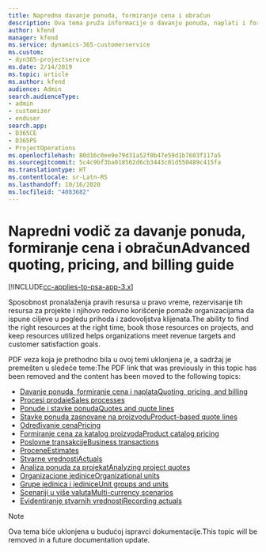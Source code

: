 ```yaml
---
title: Napredno davanje ponuda, formiranje cena i obračun
description: Ova tema pruža informacije o davanju ponuda, naplati i formiranju cena u rešenju Project Service Automation.
author: kfend
manager: kfend
ms.service: dynamics-365-customerservice
ms.custom:
- dyn365-projectservice
ms.date: 2/14/2019
ms.topic: article
ms.author: kfend
audience: Admin
search.audienceType:
- admin
- customizer
- enduser
search.app:
- D365CE
- D365PS
- ProjectOperations
ms.openlocfilehash: 80d16c0ee9e79d31a52f0b47e59d1b7603f117a5
ms.sourcegitcommit: 5c4c9bf3ba018562d6cb3443c01d550489c415fa
ms.translationtype: HT
ms.contentlocale: sr-Latn-RS
ms.lasthandoff: 10/16/2020
ms.locfileid: "4083682"
---
```

# <a name="advanced-quoting-pricing-and-billing-guide"></a><span data-ttu-id="c6806-103">Napredni vodič za davanje ponuda, formiranje cena i obračun</span><span class="sxs-lookup"><span data-stu-id="c6806-103">Advanced quoting, pricing, and billing guide</span></span>

[!INCLUDE[cc-applies-to-psa-app-3.x](../../includes/cc-applies-to-psa-app-3x.md)]

<span data-ttu-id="c6806-104">Sposobnost pronalaženja pravih resursa u pravo vreme, rezervisanje tih resursa za projekte i njihovo redovno korišćenje pomaže organizacijama da ispune ciljeve u pogledu prihoda i zadovoljstva klijenata.</span><span class="sxs-lookup"><span data-stu-id="c6806-104">The ability to find the right resources at the right time, book those resources on projects, and keep resources utilized helps organizations meet revenue targets and customer satisfaction goals.</span></span> 

<span data-ttu-id="c6806-105">PDF veza koja je prethodno bila u ovoj temi uklonjena je, a sadržaj je premešten u sledeće teme:</span><span class="sxs-lookup"><span data-stu-id="c6806-105">The PDF link that was previously in this topic has been removed and the content has been moved to the following topics:</span></span>

- [<span data-ttu-id="c6806-106">Davanje ponuda, formiranje cena i naplata</span><span class="sxs-lookup"><span data-stu-id="c6806-106">Quoting, pricing, and billing</span></span>](../quote-bill-price.md)
- [<span data-ttu-id="c6806-107">Procesi prodaje</span><span class="sxs-lookup"><span data-stu-id="c6806-107">Sales processes</span></span>](../basic-sales-process.md)
- [<span data-ttu-id="c6806-108">Ponude i stavke ponuda</span><span class="sxs-lookup"><span data-stu-id="c6806-108">Quotes and quote lines</span></span>](../basic-quote-lines.md)
- [<span data-ttu-id="c6806-109">Stavke ponuda zasnovane na proizvodu</span><span class="sxs-lookup"><span data-stu-id="c6806-109">Product-based quote lines</span></span>](../product-based-quote-lines.md)
- [<span data-ttu-id="c6806-110">Određivanje cena</span><span class="sxs-lookup"><span data-stu-id="c6806-110">Pricing</span></span>](../basic-pricing.md)
- [<span data-ttu-id="c6806-111">Formiranje cena za katalog proizvoda</span><span class="sxs-lookup"><span data-stu-id="c6806-111">Product catalog pricing</span></span>](../product-catalog-pricing.md)
- [<span data-ttu-id="c6806-112">Poslovne transakcije</span><span class="sxs-lookup"><span data-stu-id="c6806-112">Business transactions</span></span>](../basic-business-transactions.md)
- [<span data-ttu-id="c6806-113">Procene</span><span class="sxs-lookup"><span data-stu-id="c6806-113">Estimates</span></span>](../estimates.md)
- [<span data-ttu-id="c6806-114">Stvarne vrednosti</span><span class="sxs-lookup"><span data-stu-id="c6806-114">Actuals</span></span>](../actuals.md)
- [<span data-ttu-id="c6806-115">Analiza ponuda za projekat</span><span class="sxs-lookup"><span data-stu-id="c6806-115">Analyzing project quotes</span></span>](../basic-analyzing-quotes.md)
- [<span data-ttu-id="c6806-116">Organizacione jedinice</span><span class="sxs-lookup"><span data-stu-id="c6806-116">Organizational units</span></span>](../advanced-organizational.md)
- [<span data-ttu-id="c6806-117">Grupe jedinica i jedinice</span><span class="sxs-lookup"><span data-stu-id="c6806-117">Unit groups and units</span></span>](../advanced-units.md)
- [<span data-ttu-id="c6806-118">Scenariji u više valuta</span><span class="sxs-lookup"><span data-stu-id="c6806-118">Multi-currency scenarios</span></span>](../advanced-currency.md)
- [<span data-ttu-id="c6806-119">Evidentiranje stvarnih vrednosti</span><span class="sxs-lookup"><span data-stu-id="c6806-119">Recording actuals</span></span>](../advanced-actuals.md)

> [!NOTE]
> <span data-ttu-id="c6806-120">Ova tema biće uklonjena u budućoj ispravci dokumentacije.</span><span class="sxs-lookup"><span data-stu-id="c6806-120">This topic will be removed in a future documentation update.</span></span> 
